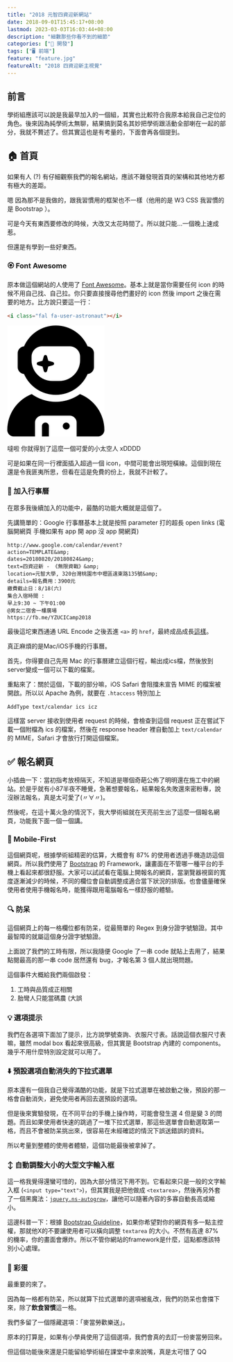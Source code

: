 ```yaml
---
title: "2018 元智四資迎新網站"
date: 2018-09-01T15:45:17+08:00
lastmod: 2023-03-03T16:03:44+08:00
description: "細數那些你看不到的細節"
categories: ["🤖 開發"]
tags: ["🖥️ 前端"]
feature: "feature.jpg"
featureAlt: "2018 四資迎新主視覺"
---
```


## 前言

學術組應該可以說是我最早加入的一個組，其實也比較符合我原本給我自己定位的角色。後來因為純學術太無聊，結果搞到莫名其妙把學術跟活動全部喇在一起的部分，我就不贅述了。但其實這也是有考量的，下面會再各個提到。

## 🏠 首頁

如果有人 (?) 有仔細觀察我們的報名網站，應該不難發現首頁的架構和其他地方都有極大的差距。

嗯 因為那不是我做的，跟我習慣用的框架也不一樣（他用的是 W3 CSS 我習慣的是 Bootstrap ）。

可是今天有東西要修改的時候，大改又太花時間了。所以就只能…一個晚上速成惹。

但還是有學到一些好東西。

### 🏵️ Font Awesome

原本做這個網站的人使用了 [Font Awesome](https://fontawesome.com)。基本上就是當你需要任何 icon 的時候不用自己找、自己拉。你只要直接搜尋他們畫好的 icon 然後 import 之後在需要的地方。比方說只要這一行：

```html
<i class="fal fa-user-astronaut"></i>
```

![Astronaut user by Font Awesome](user-astronaut-solid.svg)

噠啦 你就得到了這麼一個可愛的小太空人 xDDDD

可是如果在同一行裡面插入超過一個 icon，中間可能會出現短橫線。這個到現在還是令我匪夷所思，但看在這是免費的份上，我就不計較了。

### 📅 加入行事曆

在眾多我後續加入的功能中，最酷的功能大概就是這個了。

先講簡單的：Google 行事曆基本上就是按照 parameter 打的超長 open links (電腦開網頁 手機如果有 app 開 app 沒 app 開網頁)

```
http://www.google.com/calendar/event?
action=TEMPLATE&amp;
dates=20180820/20180824&amp;
text=四資迎新 - 《無限資戰》&amp;
location=元智大學, 320台灣桃園市中壢區遠東路135號&amp;
details=報名費用：3900元
繳費截止日：8/18(六)
集合入宿時間 :
早上9:30 ~ 下午01:00
@男女二宿舍一樓廣場
https://fb.me/YZUCICamp2018
```

最後這坨東西通通 URL Encode 之後丟進 `<a>` 的 `href`，最終成品成長[這樣](http://www.google.com/calendar/event?action=TEMPLATE&dates=20180820%2F20180824&text=%E5%9B%9B%E8%B3%87%E8%BF%8E%E6%96%B0%20-%20%E3%80%8A%E7%84%A1%E9%99%90%E8%B3%87%E6%88%B0%E3%80%8B&location=%E5%85%83%E6%99%BA%E5%A4%A7%E5%AD%B8%2C%20320%E5%8F%B0%E7%81%A3%E6%A1%83%E5%9C%92%E5%B8%82%E4%B8%AD%E5%A3%A2%E5%8D%80%E9%81%A0%E6%9D%B1%E8%B7%AF135%E8%99%9F&details=%E5%A0%B1%E5%90%8D%E8%B2%BB%E7%94%A8%EF%BC%9A3900%E5%85%83%0A%E7%B9%B3%E8%B2%BB%E6%88%AA%E6%AD%A2%E6%97%A5%EF%BC%9A8%2F18(%E5%85%AD)%0A%E9%9B%86%E5%90%88%E5%85%A5%E5%AE%BF%E6%99%82%E9%96%93%20%3A%0A%E6%97%A9%E4%B8%8A9%3A30%20~%20%E4%B8%8B%E5%8D%8801%3A00%0A%40%E7%94%B7%E5%A5%B3%E4%BA%8C%E5%AE%BF%E8%88%8D%E4%B8%80%E6%A8%93%E5%BB%A3%E5%A0%B4%0Ahttps%3A%2F%2Ffb.me%2FYZUCICamp2018)。

真正麻煩的是Mac/iOS手機的行事曆。

首先，你得要自己先用 Mac 的行事曆建立這個行程，輸出成ics檔，然後放到server變成一個可以下載的檔案。

重點來了：關於這個，下載的部分嘛，iOS Safari 會阻擋未宣告 MIME 的檔案被開啟。所以以 Apache 為例，就要在 `.htaccess` 特別加上

```
AddType text/calendar ics icz
```

這樣當 server 接收到使用者 request 的時候，會檢查到這個 request 正在嘗試下載一個附檔為 ics 的檔案，然後在 response header 裡自動加上 `text/calendar` 的 MIME，Safari 才會放行打開這個檔案。

## ✅ 報名網頁

小插曲一下：當初指考放榜隔天，不知道是哪個奇葩公佈了明明還在施工中的網站。於是乎就有小87半夜不睡覺，急著想要報名，結果報名失敗還來密粉專，說沒辦法報名，真是太可愛了(〃∀〃)。

然後呢，在這十萬火急的情況下，我大學術組就在天亮前生出了這麼一個報名網頁，功能我下面一個一個講。


### 📱 Mobile-First

這個網頁呢，根據學術組精密的估算，大概會有 87% 的使用者透過手機造訪這個網頁。所以我們使用了 [Bootstrap](https://getbootstrap.com) 的 Framework，讓畫面在不管哪一種平台的手機上看起來都很舒服。大家可以試試看在電腦上開報名的網頁，當瀏覽器視窗的寬度逐漸減少的時候，不同的欄位會自動調整成適合當下狀況的排版。也會儘量確保使用者使用手機報名時，能獲得跟用電腦報名一樣舒服的體驗。

### 🔍 防呆

這個網頁上的每一格欄位都有防呆，從最簡單的 Regex 到身分證字號驗證。其中最智障的就屬這個身分證字號驗證。

上面說了我們的工時有限，所以我隨便 Google 了一串 code 就貼上去用了，結果點閱最高的那一串 code 居然還有 bug，才報名第 3 個人就出現問題。

這個事件大概給我們兩個啟發：

1. 工時與品質成正相關
2. 胎彎人只能當碼農 (大誤

### 💡 選項提示

我們在各選項下面加了提示，比方說學號查詢、衣服尺寸表。話說這個衣服尺寸表嘛，雖然 modal box 看起來很高級，但其實是 Bootstrap 內建的 components。幾乎不用什麼特別設定就可以用了。

### ⬇️ 預設選項自動消失的下拉式選單

原本還有一個我自己覺得滿酷的功能，就是下拉式選單在被啟動之後，預設的那一格會自動消失，避免使用者再回去選預設的選項。

但是後來實驗發現，在不同平台的手機上操作時，可能會發生選 4 但是變 3 的問題。而且如果使用者快速的跳過了一堆下拉式選單，那這些選單會自動選取第一格，而且不會被防呆挑出來，很容易在未經確認的情況下誤送錯誤的資料。

所以考量到整體的使用者體驗，這個功能最後被拿掉了。

### ↕️ 自動調整大小的大型文字輸入框

這一格我覺得還蠻可惜的，因為大部分情況下用不到。它看起來只是一般的文字輸入框 (`<input type="text">`)，但其實我是把他做成 `<textarea>`，然後再另外套了一個黑魔法：[`jquery.ns-autogrow`](https://github.com/ro31337/jquery.ns-autogrow)，讓他可以隨著內容的多寡自動長高或縮小。

這邊科普一下：根據 [Bootstrap Guideline](https://getbootstrap.com/docs/4.1/content/reboot/#forms)，如果你希望對你的網頁有多一點主控權，那就他X的不要讓使用者可以橫向調整 `textarea` 的大小。不然有高達 87% 的機率，你的畫面會爆炸。所以不管你網站的framework是什麼，這點都應該特別小心處理。

### 🪺 彩蛋

最重要的來了。

因為每一格都有防呆，所以就算下拉式選單的選項被亂改，我們的防呆也會擋下來，除了**飲食習慣**這一格。

我們多留了一個隱藏選項：「麥當勞歡樂送」。

原本的打算是，如果有小學員使用了這個選項，我們會真的去訂一份麥當勞回來。

但這個功能後來還是只能留給學術組在課堂中拿來說嘴，真是太可惜了 QQ
